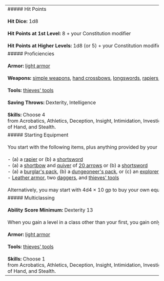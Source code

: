 |   |   |   |   |   |   |
|---|---|---|---|---|---|
|##### Hit Points<br><br>**Hit Dice:** 1d8<br><br>**Hit Points at 1st Level:** 8 + your Constitution modifier<br><br>**Hit Points at Higher Levels:** 1d8 (or 5) + your Constitution modifier per Rogue level after 1st|   |   |   |   |   |
|##### Proficiencies<br><br>**Armor:** [light armor](https://5etools-mirror-1.github.io/items.html#blankhash,flsttype:light%20armor=1)<br><br>**Weapons:** [simple weapons](https://5etools-mirror-1.github.io/items.html#blankhash,flsttype:simple%20weapon=1), [hand crossbows](https://5etools-mirror-1.github.io/items.html#hand%20crossbow_phb), [longswords](https://5etools-mirror-1.github.io/items.html#longsword_phb), [rapiers](https://5etools-mirror-1.github.io/items.html#rapier_phb), [shortswords](https://5etools-mirror-1.github.io/items.html#shortsword_phb)<br><br>**Tools:** [thieves' tools](https://5etools-mirror-1.github.io/items.html#thieves'%20tools_phb)<br><br>**Saving Throws:** Dexterity, Intelligence<br><br>**Skills:** Choose 4 from Acrobatics, Athletics, Deception, Insight, Intimidation, Investigation, Perception, Performance, Persuasion, Sleight of Hand, and Stealth.|   |   |   |   |   |
|##### Starting Equipment<br><br>You start with the following items, plus anything provided by your background.<br><br>- (a) a [rapier](https://5etools-mirror-1.github.io/items.html#rapier_phb) or (b) a [shortsword](https://5etools-mirror-1.github.io/items.html#shortsword_phb)<br>- (a) a [shortbow](https://5etools-mirror-1.github.io/items.html#shortbow_phb) and [quiver](https://5etools-mirror-1.github.io/items.html#quiver_phb) of [20 arrows](https://5etools-mirror-1.github.io/items.html#arrows%20(20)_phb) or (b) a [shortsword](https://5etools-mirror-1.github.io/items.html#shortsword_phb)<br>- (a) a [burglar's pack](https://5etools-mirror-1.github.io/items.html#burglar's%20pack_phb), (b) a [dungeoneer's pack](https://5etools-mirror-1.github.io/items.html#dungeoneer's%20pack_phb), or (c) an [explorer's pack](https://5etools-mirror-1.github.io/items.html#explorer's%20pack_phb)<br>- [Leather armor](https://5etools-mirror-1.github.io/items.html#leather%20armor_phb), two [daggers](https://5etools-mirror-1.github.io/items.html#dagger_phb), and [thieves' tools](https://5etools-mirror-1.github.io/items.html#thieves'%20tools_phb)<br><br>Alternatively, you may start with 4d4 × 10 gp to buy your own equipment.|   |   |   |   |   |
|##### Multiclassing<br><br>**Ability Score Minimum:** Dexterity 13<br><br>When you gain a level in a class other than your first, you gain only some of that class's starting proficiencies.<br><br>**Armor:** [light armor](https://5etools-mirror-1.github.io/items.html#blankhash,flsttype:light%20armor=1)<br><br>**Tools:** [thieves' tools](https://5etools-mirror-1.github.io/items.html#thieves'%20tools_phb)<br><br>**Skills:** Choose 1 from Acrobatics, Athletics, Deception, Insight, Intimidation, Investigation, Perception, Performance, Persuasion, Sleight of Hand, and Stealth.|   |   |   |   |   |